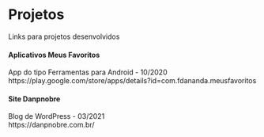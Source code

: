 # Projetos
Links para projetos desenvolvidos

 <h4>Aplicativos Meus Favoritos</h4> 
 App do tipo Ferramentas para Android - 10/2020<br>
 https://play.google.com/store/apps/details?id=com.fdananda.meusfavoritos

  <h4>Site Danpnobre</h4> 
 Blog de WordPress - 03/2021<br>
 https://danpnobre.com.br/
